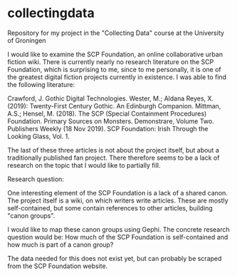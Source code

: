 # collectingdata
Repository for my project in the "Collecting Data" course at the University of Groningen

I would like to examine the SCP Foundation, an online collaborative urban fiction wiki. There is currently nearly no research literature on the SCP Foundation, which is surprising to me, since to me personally, it is one of the greatest digital fiction projects currently in existence. I was able to find the following literature:

Crawford, J. Gothic Digital Technologies. Wester, M.; Aldana Reyes, X. (2019): Twenty-First Century Gothic. An Edinburgh Companion. 
Mittman, A.S.; Hensel, M. (2018). The SCP (Special Containment Procedures) Foundation. Primary Sources on Monsters. Demonstrare, Volume Two.
Publishers Weekly (18 Nov 2019). SCP Foundation: Irish Through the Looking Glass, Vol. 1.

The last of these three articles is not about the project itself, but about a traditionally published fan project. There therefore seems to be a lack of research on the topic that I would like to partially fill.

Research question:

One interesting element of the SCP Foundation is a lack of a shared canon. The project itself is a wiki, on which writers write articles. These are mostly self-contained, but some contain references to other articles, building "canon groups".

I would like to map these canon groups using Gephi. The concrete research question would be: How much of the SCP Foundation is self-contained and how much is part of a canon group?

The data needed for this does not exist yet, but can probably be scraped from the SCP Foundation website.